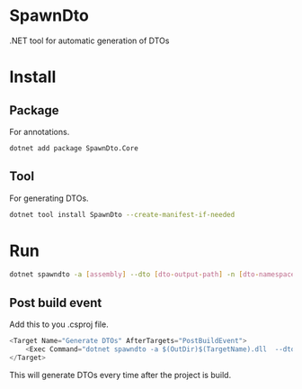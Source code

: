 # SpawnDto
.NET tool for automatic generation of DTOs


# Install
## Package
For annotations.
```bash
dotnet add package SpawnDto.Core
```

## Tool
For generating DTOs.
```bash
dotnet tool install SpawnDto --create-manifest-if-needed
```

# Run

```bash
dotnet spawndto -a [assembly] --dto [dto-output-path] -n [dto-namespace] --convertorOutputPath [convertor-path] --convertorNamespace [convertor-namespace]
```

## Post build event
Add this to you .csproj file.
```csharp
<Target Name="Generate DTOs" AfterTargets="PostBuildEvent">
    <Exec Command="dotnet spawndto -a $(OutDir)$(TargetName).dll  --dto [dto-output-path] -n [dto-namespace] --convertorOutputPath [convertor-path] --convertorNamespace [convertor-namespace]" ContinueOnError="false" />
</Target>
```

This will generate DTOs every time after the project is build.
